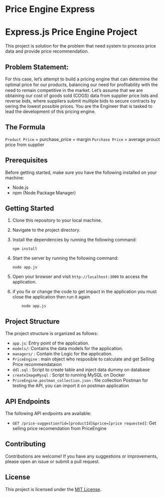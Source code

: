 # Price Engine Express
# Express.js Price Engine Project

This project is solution for the problem that need system to process price data and provide price recommendation. 

## Problem Statement:
For this case, let’s attempt to build a pricing engine that can determine the optimal price for our products, balancing our need for proﬁtability with the need to remain competitive in the market.
Let’s assume that we are obtaining our cost of goods sold (COGS) data from supplier price lists and reverse bids, where suppliers submit multiple bids to secure contracts by oering the lowest possible prices. You are the Engineer that is tasked to lead the development of this pricing engine.

## The Formula
`Product Price` = purchase_price +  margin 
`Purchase Price` = average prouct price from supplier

## Prerequisites

Before getting started, make sure you have the following installed on your machine:

- Node.js
- npm (Node Package Manager)

## Getting Started

1. Clone this repository to your local machine.
2. Navigate to the project directory.
3. Install the dependencies by running the following command:

    ```shell
    npm install
    ```

4. Start the server by running the following command:

    ```shell
    node app.js
    ```

5. Open your browser and visit `http://localhost:3000` to access the application.
6. if you fix or change the code to get impact in the application you must close the application then run it again
    ```shell
        node app.js
    ```

## Project Structure

The project structure is organized as follows:

- `app.js`: Entry point of the application.
- `models/`: Contains the data models for the application.
- `managers/` : Contain the Logic for the application.
- `PriceEngine` : main object who resposible to calculate and get Selling Price recommendataion 
- `ddl.sql` : Script to create table and inject data dummy on database
- `createImageMysql` : Script to running MySQL on Docker
- `PriceEngine.postman_collection.json` : file collection Postman for testing the API, you can import it on postman application


## API Endpoints

The following API endpoints are available:

- `GET /price-suggestion?id=[productId]&price=[price requested]`: Get selling price recomendation from PriceEngine

## Contributing

Contributions are welcome! If you have any suggestions or improvements, please open an issue or submit a pull request.

## License

This project is licensed under the [MIT License](LICENSE).


